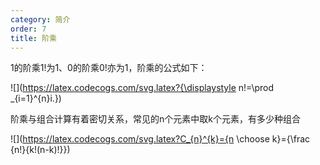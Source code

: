 ```yaml
---
category: 简介
order: 7
title: 阶乘
---
```


1的阶乘1!为1、0的阶乘0!亦为1，阶乘的公式如下：

![](https://latex.codecogs.com/svg.latex?{\displaystyle n!=\prod _{i=1}^{n}i.})

阶乘与组合计算有着密切关系，常见的n个元素中取k个元素，有多少种组合

![](https://latex.codecogs.com/svg.latex?C_{n}^{k}={n \choose k}={\frac {n!}{k!(n-k)!}})

